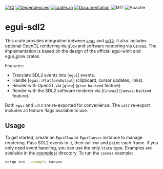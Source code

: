 [![CI](https://github.com/mxmgorin/egui-sdl2/actions/workflows/ci.yml/badge.svg)](https://github.com/mxmgorin/egui-sdl2/actions)
[![Dependencies](https://deps.rs/repo/github/mxmgorin/egui-sdl2/status.svg)](https://deps.rs/repo/github/mxmgorin/egui-sdl2)
[![crates.io](https://img.shields.io/crates/v/egui-sdl2.svg)](https://crates.io/crates/egui-sdl2)
[![Documentation](https://docs.rs/egui-sdl2/badge.svg)](https://docs.rs/egui-sdl2)
![MIT](https://img.shields.io/badge/license-MIT-blue.svg)
![Apache](https://img.shields.io/badge/license-Apache-blue.svg)

# egui-sdl2

This crate provides integration between [`egui`](https://github.com/emilk/egui) and [`sdl2`](https://github.com/Rust-SDL2/rust-sdl2). It also includes optional OpenGL rendering via [`glow`](https://crates.io/crates/glow) and software rendering via [`Canvas`](https://docs.rs/sdl2/latest/sdl2/render/struct.Canvas.html). The implementation is based on the design of the official egui-winit and egui_glow crates.

Features:

- Translate SDL2 events into [`egui`] events.
- Handle [`egui::PlatformOutput`] (clipboard, cursor updates, links).
- Render with OpenGL via [`glow`] (`glow-backend` feature).
- Render with the SDL2 software renderer via [`Canvas`] (`canvas-backend` feature).

Both `egui` and `sdl2` are re-exported for convenience. The `sdl2` re-export includes all feature flags available to use.

## Usage

To get started, create an `EguiGlow` or `EguiCanvas` instance to manage rendering. Pass SDL2 events to it, then call `run` and `paint` each frame. If you only need event handling, you can use the only `State` type.
Examples are available in the [examples/](https://github.com/mxmgorin/egui-sdl2/tree/main/examples/) directory. To run the `canvas` example:

```sh
cargo run --example canvas
```
